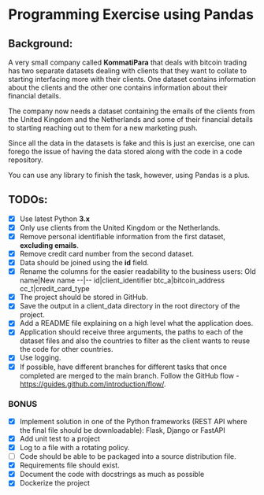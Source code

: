# Programming Exercise using **Pandas**

## Background:
A very small company called **KommatiPara** that deals with bitcoin trading has two separate datasets dealing with clients that they want to collate to starting interfacing more with their clients. One dataset contains information about the clients and the other one contains information about their financial details.

The company now needs a dataset containing the emails of the clients from the United Kingdom and the Netherlands and some of their financial details to starting reaching out to them for a new marketing push.

Since all the data in the datasets is fake and this is just an exercise, one can forego the issue of having the data stored along with the code in a code repository.

You can use any library to finish the task, however, using Pandas is a plus.

## TODOs:
-[x] Use latest Python **3.x**
-[x] Only use clients from the United Kingdom or the Netherlands.
-[x] Remove personal identifiable information from the first dataset, **excluding emails**.
-[x] Remove credit card number from the second dataset.
-[x] Data should be joined using the **id** field.
-[x] Rename the columns for the easier readability to the business users:
    Old name|New name
    --|--
    id|client_identifier
    btc_a|bitcoin_address
    cc_t|credit_card_type
-[x] The project should be stored in GitHub.
-[x] Save the output in a client_data directory in the root directory of the project.
-[x] Add a README file explaining on a high level what the application does.
-[x] Application should receive three arguments, the paths to each of the dataset files and also the countries to filter as the client wants to reuse the code for other countries.
-[x] Use logging.
-[x] If possible, have different branches for different tasks that once completed are merged to the main branch. Follow the GitHub flow - https://guides.github.com/introduction/flow/.

### BONUS
-[x] Implement solution in one of the Python frameworks (REST API where the final file should be downloadable): Flask, Django or FastAPI
-[x] Add unit test to a project
-[x] Log to a file with a rotating policy.
-[ ] Code should be able to be packaged into a source distribution file.
-[x] Requirements file should exist.
-[x] Document the code with docstrings as much as possible
-[x] Dockerize the project
